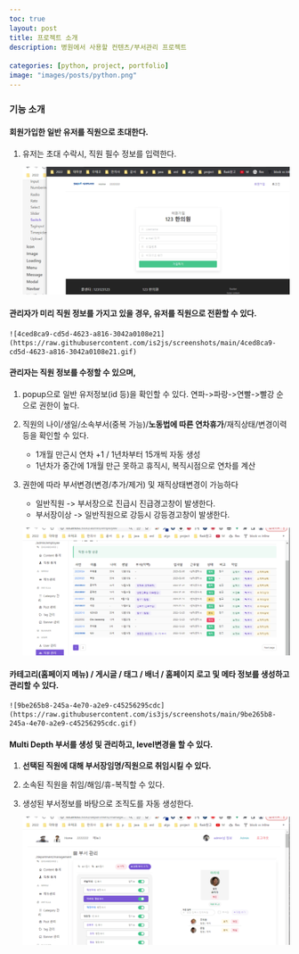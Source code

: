 ```yaml
---
toc: true
layout: post
title: 프로젝트 소개
description: 병원에서 사용할 컨텐츠/부서관리 프로젝트

categories: [python, project, portfolio]
image: "images/posts/python.png"
---
```


### 기능 소개
#### 회원가입한 일반 유저를 직원으로 초대한다.
1. 유저는 초대 수락시, 직원 필수 정보를 입력한다.

    ![f1094c63-6879-4029-8236-868312789e82](https://raw.githubusercontent.com/is2js/screenshots/main/f1094c63-6879-4029-8236-868312789e82.gif)


#### 관리자가 미리 직원 정보를 가지고 있을 경우, 유저를 직원으로 전환할 수 있다.

    ![4ced8ca9-cd5d-4623-a816-3042a0108e21](https://raw.githubusercontent.com/is2js/screenshots/main/4ced8ca9-cd5d-4623-a816-3042a0108e21.gif)

#### 관리자는 직원 정보를 수정할 수 있으며, 
1. popup으로 일반 유저정보(id 등)을 확인할 수 있다. 연파->파랑->연빨->빨강 순으로 권한이 높다.
2. 직원의 나이/생일/소속부서(중복 가능)/**노동법에 따른 연차휴가**/재직상태/변경이력등을 확인할 수 있다.
    - 1개월 만근시 연차 +1 / 1년차부터 15개씩 자동 생성
    - 1년차가 중간에 1개월 만근 못하고 휴직시, 복직시점으로 연차를 계산
3. 권한에 따라 부서변경(변경/추가/제거) 및 재직상태변경이 가능하다
    - 일반직원 -> 부서장으로 진급시 진급경고창이 발생한다.
    - 부서장이상 -> 일반직원으로 강등시 강등경고창이 발생한다.

    ![73060751-2746-44c9-9715-c4afda96549d](https://raw.githubusercontent.com/is3js/screenshots/main/73060751-2746-44c9-9715-c4afda96549d.gif)

#### 카테고리(홈페이지 메뉴) / 게시글 / 태그 / 배너 / 홈페이지 로고 및 메타 정보를 생성하고 관리할 수 있다.
    ![9be265b8-245a-4e70-a2e9-c45256295cdc](https://raw.githubusercontent.com/is3js/screenshots/main/9be265b8-245a-4e70-a2e9-c45256295cdc.gif)

#### Multi Depth 부서를 생성 및 관리하고, level변경을 할 수 있다.
1. **선택된 직원에 대해 부서장임명/직원으로 취임시킬 수 있다.**
2. 소속된 직원을 취임/해임/휴-복직할 수 있다.
3. 생성된 부서정보를 바탕으로 조직도를 자동 생성한다.

    ![56034735-6d3f-440a-8db8-552d3504362a](https://raw.githubusercontent.com/is3js/screenshots/main/56034735-6d3f-440a-8db8-552d3504362a.gif)